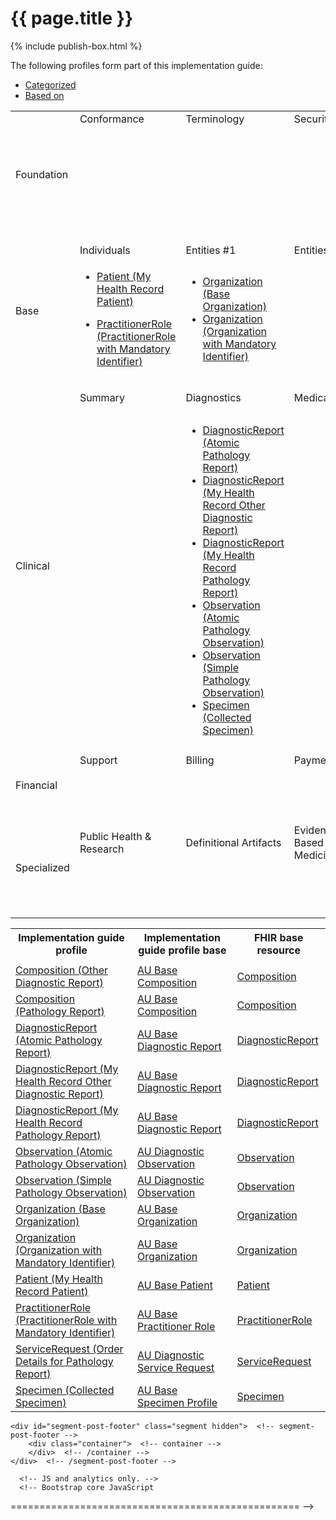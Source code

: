 # {{ page.title }}
{% include publish-box.html %}

<p>The following profiles form part of this implementation guide: </p>

<html>
  <div id="segment-content" class="segment"> 
  <div class="container">
  <div class="row">
  <div class="inner-wrapper">

<div class="col-12">
    <div style="border-right-style: none;" id="tabs">
      <div style="border-right-style: none;" id="tabs">
            <ul>
                <li><a href="#tabs-1">Categorized</a></li>
                <li><a href="#tabs-2">Based on</a></li>
            </ul>
            <div id="tabs-1">
                <table width="100%">
                    <tr class="frm-group">
                        <td rowspan="2" class="frm-group rotate"><div>Foundation</div></td>
                        <td class="frm-category">Conformance</td>
                        <td class="frm-category">Terminology</td>
                        <td class="frm-category">Security</td>
                        <td class="frm-category">Documents</td>
                        <td class="frm-category">Other</td>
                    </tr> 
                    <tr class="frm-contents" height="80">
                        <td class="frm-null"/>
                        <td class="frm-null"/>
                        <td class="frm-null"/>
                        <td class="frm-set">
                            <ul>
                                <li><a href="StructureDefinition-composition-otherdiagreport-1.html">Composition (Other Diagnostic Report)</a></li>
                                <li><a href="StructureDefinition-composition-pathreport-1.html">Composition (Pathology Report)</a></li>
                            </ul>
                        </td>
                        <td class="frm-null"/>
                    </tr>
                    <tr class="frm-break">
                        <td colspan="6"/>
                   </tr>
                    <tr class="frm-group">
                        <td rowspan="2" class="frm-group rotate"><div>Base</div></td>
                        <td class="frm-category">Individuals</td>
                        <td class="frm-category">Entities #1</td>
                        <td class="frm-category">Entities #2</td>
                        <td class="frm-category">Workflow</td>
                        <td class="frm-category">Management</td>
                    </tr> 
                    <tr class="frm-contents">
                        <td class="frm-set">
                            <ul class="frm-set">
                                <li><a href="StructureDefinition-patient-mhr-1.html">Patient (My Health Record Patient)</a></li>                                
                            </ul>
                            <ul class="frm-set">
                                <li><a href="StructureDefinition-practitionerrole-ident-1.html">PractitionerRole (PractitionerRole with Mandatory Identifier)</a></li>                                
                            </ul>
                        </td>
                        <td class="frm-set">
                            <ul class="frm-set">
                                <li><a href="StructureDefinition-organization-dh-base-1.html">Organization (Base Organization)</a></li>
                                <li><a href="StructureDefinition-organization-ident-1.html">Organization (Organization with Mandatory Identifier)</a></li>
                            </ul>
                        </td>                         
                         <td class="frm-null"/> 
                        <td class="frm-null"/>
                        <td class="frm-null"/>
                    </tr> 
                    <tr class="frm-break"><td colspan="6"/></tr>
                    <tr class="frm-group">
                        <td rowspan="2" class="frm-group rotate"><div>Clinical</div></td>
                        <td class="frm-category">Summary</td>
                        <td class="frm-category">Diagnostics</td>
                        <td class="frm-category">Medications</td>
                        <td class="frm-category">Care Provision</td>
                        <td class="frm-category">Request &amp; Response</td>
                    </tr> 
                    <tr class="frm-contents" height="80">
                        <td class="frm-null"/>
                        <td class="frm-set">
                            <ul class="frm-set">
                                <li><a href="StructureDefinition-diagnosticreport-path-atomic-1.html">DiagnosticReport (Atomic Pathology Report)</a></li>
                                <li><a href="StructureDefinition-diagnosticreport-otherdiag-mhr-1.html">DiagnosticReport (My Health Record Other Diagnostic Report)</a></li>
                                <li><a href="StructureDefinition-diagnosticreport-path-mhr-1.html">DiagnosticReport (My Health Record Pathology Report)</a></li>
                                <li><a href="StructureDefinition-observation-path-atomic-1.html">Observation (Atomic Pathology Observation)</a></li>
                                <li><a href="StructureDefinition-observation-path-simple-1.html">Observation (Simple Pathology Observation)</a></li>
                               <li><a href="StructureDefinition-specimen-collect-1.html">Specimen (Collected Specimen)</a></li>
                            </ul> 
                         </td>
                         <td class="frm-null"/>
                         <td class="frm-set">
                            <ul class="frm-set">
                                <li><a href="StructureDefinition-servicerequest-path-report-1.html">ServiceRequest (Order Details for Pathology Report)</a></li>
                            </ul>
                         </td>
                         <td class="frm-null"/>
                    </tr> 
                    <tr class="frm-break"><td colspan="6"/></tr>
                    <tr class="frm-group">
                        <td rowspan="2" class="frm-group rotate"><div>Financial</div></td>
                        <td class="frm-category">Support</td>
                        <td class="frm-category">Billing</td>
                        <td class="frm-category">Payment</td>
                        <td class="frm-category">General</td>
                        <td class="frm-null"/>
                    </tr> 
                    <tr class="frm-contents" height="80">
                        <td class="frm-null"/>
                        <td class="frm-null"/>
                        <td class="frm-null"/>
                        <td class="frm-null"/>
                        <td class="frm-null"/>
                    </tr> 
                    <tr class="frm-break"><td colspan="6"/></tr>
                    <tr class="frm-group">
                        <td rowspan="2" class="frm-group rotate"><div>Specialized</div></td>
                        <td class="frm-category">Public Health &amp; Research</td>
                        <td class="frm-category">Definitional Artifacts</td>
                        <td class="frm-category">Evidence-Based Medicine</td>
                        <td class="frm-category">Quality Reporting &amp; Testing</td>
                        <td class="frm-category">Medication Definition</td>
                    </tr> 
                    <tr class="frm-contents" height="80">
                        <td class="frm-null"/>
                        <td class="frm-null"/>
                        <td class="frm-null"/>
                        <td class="frm-null"/>
                        <td class="frm-null"/>
                    </tr> 
                    <tr class="frm-break"><td colspan="6"/></tr>
                </table>
            </div>
      </div>
      <div id="tabs-2">
        <table width="100%">
          <tr>
            <th>Implementation guide profile</th>
            <th>Implementation guide profile base</th>
            <th>FHIR base resource</th>
          </tr>
          <tr>
            <td class="frm-null"/>
            <td class="frm-null"/>
            <td class="frm-null"/>
          </tr>
		  <tr>
            <td><a href="StructureDefinition-composition-otherdiagreport-1.html">Composition (Other Diagnostic Report)</a></td>
            <td><a href="https://build.fhir.org/ig/hl7au/au-fhir-base/StructureDefinition-au-composition.html">AU Base Composition</a></td>
            <td><a href="http://hl7.org/fhir/R4/composition.html">Composition</a></td>
          </tr>
		  <tr>
            <td><a href="StructureDefinition-composition-pathreport-1.html">Composition (Pathology Report)</a></td>
            <td><a href="https://build.fhir.org/ig/hl7au/au-fhir-base/StructureDefinition-au-composition.html">AU Base Composition</a></td>
            <td><a href="http://hl7.org/fhir/R4/composition.html">Composition</a></td>
          </tr>
          <tr>
            <td><a href="StructureDefinition-diagnosticreport-path-atomic-1.html">DiagnosticReport (Atomic Pathology Report)</a></td>
            <td><a href="https://build.fhir.org/ig/hl7au/au-fhir-base//StructureDefinition-au-diagnosticreport.html">AU Base Diagnostic Report</a></td>
            <td><a href="http://hl7.org/fhir/R4/diagnosticreport.html">DiagnosticReport</a></td>
          </tr>
          <tr>
            <td><a href="StructureDefinition-diagnosticreport-otherdiag-mhr-1.html">DiagnosticReport (My Health Record Other Diagnostic Report)</a></td>
            <td><a href="https://build.fhir.org/ig/hl7au/au-fhir-base//StructureDefinition-au-diagnosticreport.html">AU Base Diagnostic Report</a></td>
            <td><a href="http://hl7.org/fhir/R4/diagnosticreport.html">DiagnosticReport</a></td>
          </tr>          
          <tr>
            <td><a href="StructureDefinition-diagnosticreport-path-mhr-1.html">DiagnosticReport (My Health Record Pathology Report)</a></td>
            <td><a href="https://build.fhir.org/ig/hl7au/au-fhir-base//StructureDefinition-au-diagnosticreport.html">AU Base Diagnostic Report</a></td>
            <td><a href="http://hl7.org/fhir/R4/diagnosticreport.html">DiagnosticReport</a></td>
          </tr>
          <tr>
            <td><a href="StructureDefinition-observation-path-atomic-1.html">Observation (Atomic Pathology Observation)</a></td>
            <td><a href="http://build.fhir.org/ig/hl7au/au-fhir-base/StructureDefinition-au-diagnostic-observation.html">AU Diagnostic Observation</a></td>
            <td><a href="http://hl7.org/fhir/R4/observation.html">Observation</a></td>
          </tr>
           <tr>
              <td><a href="StructureDefinition-observation-path-simple-1.html">Observation (Simple Pathology Observation)</a></td>
              <td><a href="http://build.fhir.org/ig/hl7au/au-fhir-base/StructureDefinition-au-diagnostic-observation.html">AU Diagnostic Observation</a></td>
              <td><a href="https://hl7.org/fhir/R4/observation.html">Observation</a></td>
        </tr>
          <tr>
              <td><a href="StructureDefinition-organization-dh-base-1.html">Organization (Base Organization)</a></td>
              <td><a href="https://build.fhir.org/ig/hl7au/au-fhir-base/StructureDefinition-au-organization.html">AU Base Organization</a></td>
              <td><a href="http://hl7.org/fhir/R4/organization.html">Organization</a></td>
          </tr> 
          <tr>
            <td><a href="StructureDefinition-organization-ident-1.html">Organization (Organization with Mandatory Identifier)</a></td>
            <td><a href="https://build.fhir.org/ig/hl7au/au-fhir-base/StructureDefinition-au-organization.html">AU Base Organization</a></td>
            <td><a href="http://hl7.org/fhir/R4/organization.html">Organization</a></td>
          </tr>
          <tr>
              <td><a href="StructureDefinition-patient-mhr-1.html">Patient (My Health Record Patient)</a></td>
              <td><a href="https://build.fhir.org/ig/hl7au/au-fhir-base/StructureDefinition-au-patient.html">AU Base Patient</a></td>
              <td><a href="http://hl7.org/fhir/R4/patient.html">Patient</a></td>
          </tr>
          <tr>
              <td><a href="StructureDefinition-practitionerrole-ident-1.html">PractitionerRole (PractitionerRole with Mandatory Identifier)</a></td>
              <td><a href="http://build.fhir.org/ig/hl7au/au-fhir-base/StructureDefinition-au-practitionerrole.html">AU Base Practitioner Role</a></td>
              <td><a href="http://hl7.org/fhir/R4/practitionerrole.html">PractitionerRole</a></td>
          </tr>
         <tr>
              <td><a href="StructureDefinition-servicerequest-path-report-1.html">ServiceRequest (Order Details for Pathology Report)</a></td>
              <td><a href="http://build.fhir.org/ig/hl7au/au-fhir-base/StructureDefinition-au-diagnostic-servicerequest.html">AU Diagnostic Service Request</a></td>
              <td><a href="http://hl7.org/fhir/R4/servicerequest.html">ServiceRequest</a></td>
          </tr>
          <tr>
              <td><a href="StructureDefinition-specimen-collect-1.html">Specimen (Collected Specimen)</a></td>
              <td><a href="http://build.fhir.org/ig/hl7au/au-fhir-base/StructureDefinition-au-specimen.html">AU Base Specimen Profile</a></td>
              <td><a href="http://hl7.org/fhir/R4/specimen.html">Specimen</a></td>
          </tr>
        </table>
      </div>
  </div>  <!-- /inner-wrapper -->
  </div>  <!-- /row -->
  </div>  <!-- /container -->
  </div>  <!-- /segment-content -->

	<div id="segment-post-footer" class="segment hidden">  <!-- segment-post-footer -->
		<div class="container">  <!-- container -->
		</div>  <!-- /container -->
	</div>  <!-- /segment-post-footer -->
    
      <!-- JS and analytics only. -->
      <!-- Bootstrap core JavaScript
================================================== -->
  <!-- Placed at the end of the document so the pages load faster -->
<script src="./assets/js/jquery.js"> </script>     <!-- note keep space here, otherwise it will be transformed to empty tag -> fails -->
<script src="./dist/js/bootstrap.min.js"> </script>
<script src="./assets/js/respond.min.js"> </script>

<script src="./assets/js/fhir.js"> </script>

  <!-- Analytics Below
================================================== -->


<script src="external/jquery/jquery.js"> </script>
<script src="jquery-ui.min.js"> </script>
<script>
try {
  var currentTabIndex = sessionStorage.getItem('fhir-resourcelist-tab-index');
}
catch(exception){
}

if (!currentTabIndex)
  currentTabIndex = '0';

$( '#tabs' ).tabs({
         active: currentTabIndex,
         activate: function( event, ui ) {
             var active = $('.selector').tabs('option', 'active');
             currentTabIndex = ui.newTab.index();
             document.activeElement.blur();
             try {
               sessionStorage.setItem('fhir-resourcelist-tab-index', currentTabIndex);
             }
             catch(exception){
             }
         }
     });
</script>
</div>
</div>
</html>